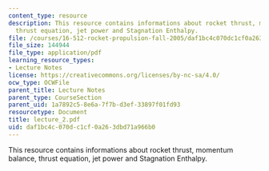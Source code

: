 ```yaml
---
content_type: resource
description: This resource contains informations about rocket thrust, momentum balance,
  thrust equation, jet power and Stagnation Enthalpy.
file: /courses/16-512-rocket-propulsion-fall-2005/daf1bc4c070dc1cf0a263dbd71a966b0_lecture_2.pdf
file_size: 144944
file_type: application/pdf
learning_resource_types:
- Lecture Notes
license: https://creativecommons.org/licenses/by-nc-sa/4.0/
ocw_type: OCWFile
parent_title: Lecture Notes
parent_type: CourseSection
parent_uid: 1a7892c5-8e6a-7f7b-d3ef-33897f01fd93
resourcetype: Document
title: lecture_2.pdf
uid: daf1bc4c-070d-c1cf-0a26-3dbd71a966b0
---
```

This resource contains informations about rocket thrust, momentum balance, thrust equation, jet power and Stagnation Enthalpy.